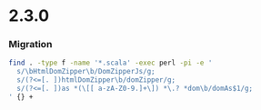 # 2.3.0



### Migration

```sh
find . -type f -name '*.scala' -exec perl -pi -e '
  s/\bHtmlDomZipper\b/DomZipperJs/g;
  s/(?<=[. ])htmlDomZipper\b/domZipper/g;
  s/(?<=[. ])as *(\[[ a-zA-Z0-9.]+\]) *\.? *dom\b/domAs$1/g;
' {} +
```
